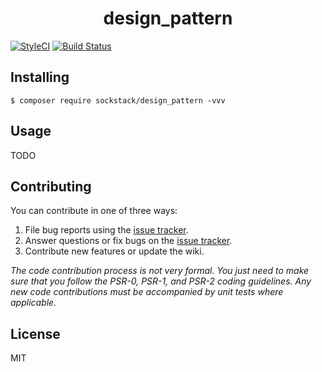 <h1 align="center"> design_pattern </h1>

[![StyleCI](https://github.styleci.io/repos/156411862/shield?branch=master)](https://github.styleci.io/repos/156411862) [![Build Status](https://www.travis-ci.org/sockstack/weather-sdk-for-free.svg?branch=master)](https://www.travis-ci.org/sockstack/weather-sdk-for-free)


## Installing

```shell
$ composer require sockstack/design_pattern -vvv
```

## Usage

TODO

## Contributing

You can contribute in one of three ways:

1. File bug reports using the [issue tracker](https://github.com/sockstack/design_pattern/issues).
2. Answer questions or fix bugs on the [issue tracker](https://github.com/sockstack/design_pattern/issues).
3. Contribute new features or update the wiki.

_The code contribution process is not very formal. You just need to make sure that you follow the PSR-0, PSR-1, and PSR-2 coding guidelines. Any new code contributions must be accompanied by unit tests where applicable._

## License

MIT